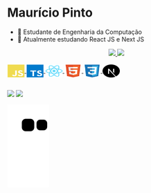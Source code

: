 # Maurício Pinto
- 🔭 Estudante de Engenharia da Computação
- 🌱 Atualmente estudando React JS e Next JS

<div align="center">
  <a href="https://github.com/mauriciotp">
  <img height="180em" src="https://github-readme-stats.vercel.app/api?username=mauriciotp&show_icons=true&theme=dracula&include_all_commits=true&count_private=true"/>
  <img height="180em" src="https://github-readme-stats.vercel.app/api/top-langs/?username=mauriciotp&layout=compact&langs_count=7&theme=dracula"/>
</div>
  
<div style="display: inline_block"><br>
  <img align="center" alt="Mauricio-Js" height="30" width="40" src="https://raw.githubusercontent.com/devicons/devicon/master/icons/javascript/javascript-plain.svg">
  <img align="center" alt="Mauricio-Ts" height="30" width="40" src="https://raw.githubusercontent.com/devicons/devicon/master/icons/typescript/typescript-plain.svg">
  <img align="center" alt="Mauricio-React" height="30" width="40" src="https://raw.githubusercontent.com/devicons/devicon/master/icons/react/react-original.svg">
  <img align="center" alt="Mauricio-HTML" height="30" width="40" src="https://raw.githubusercontent.com/devicons/devicon/master/icons/html5/html5-original.svg">
  <img align="center" alt="Mauricio-CSS" height="30" width="40" src="https://raw.githubusercontent.com/devicons/devicon/master/icons/css3/css3-original.svg">
  <img align="center" alt="Mauricio-NextJS" height="30" width="40" src="https://raw.githubusercontent.com/devicons/devicon/master/icons/nextjs/nextjs-original.svg" />
</div>
  
##
  
<div> 
  <a href = "mailto:mauricio.tp_@outlook.com"><img src="https://img.shields.io/badge/Microsoft_Outlook-0078D4?style=for-the-badge&logo=microsoft-outlook&logoColor=white" target="_blank"></a>
  <a href="https://www.linkedin.com/in/maur%C3%ADcio-pinto-abb03a1b9/" target="_blank"><img src="https://img.shields.io/badge/-LinkedIn-%230077B5?style=for-the-badge&logo=linkedin&logoColor=white" target="_blank"></a> 
 
  ![Snake animation](https://github.com/mauriciotp/mauriciotp/blob/output/github-contribution-grid-snake.svg)
 
</div>
